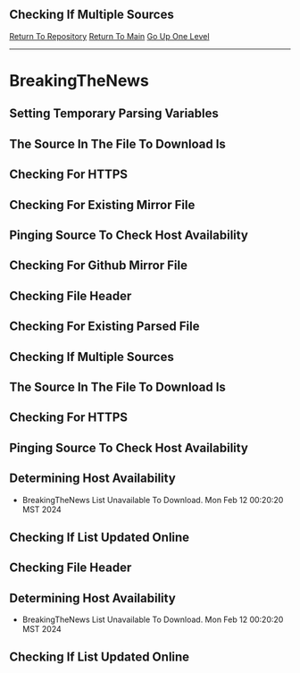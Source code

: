 ## Checking If Multiple Sources
[Return To Repository](https://github.com/DigitalWarrior/piholeparser/)
[Return To Main](https://github.com/DigitalWarrior/piholeparser/blob/master/RecentRunLogs/Mainlog.md)
[Go Up One Level](https://github.com/DigitalWarrior/piholeparser/blob/master/RecentRunLogs/TopLevelScripts/30-Processing-External-Blacklists.md)
____________________________________
# BreakingTheNews
## Setting Temporary Parsing Variables
## The Source In The File To Download Is
## Checking For HTTPS
## Checking For Existing Mirror File
## Pinging Source To Check Host Availability
## Checking For Github Mirror File
## Checking File Header
## Checking For Existing Parsed File
## Checking If Multiple Sources
## The Source In The File To Download Is
## Checking For HTTPS
## Pinging Source To Check Host Availability
## Determining Host Availability
* BreakingTheNews List Unavailable To Download. Mon Feb 12 00:20:20 MST 2024
## Checking If List Updated Online
## Checking File Header
## Determining Host Availability
* BreakingTheNews List Unavailable To Download. Mon Feb 12 00:20:20 MST 2024
## Checking If List Updated Online

